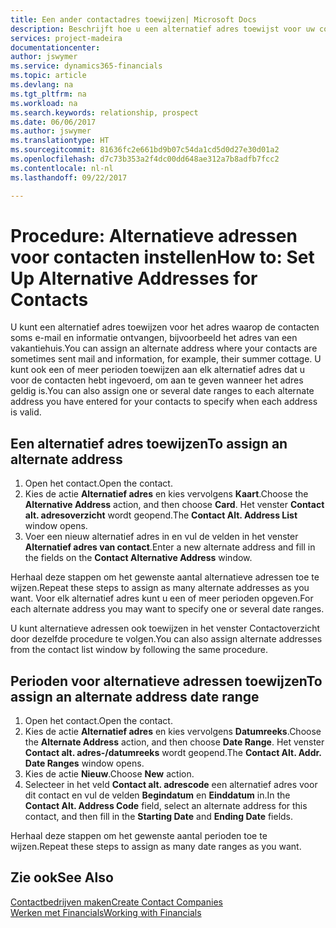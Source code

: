 ```yaml
---
title: Een ander contactadres toewijzen| Microsoft Docs
description: Beschrijft hoe u een alternatief adres toewijst voor uw contactpersonen of prospects, waar ze soms informatie toegestuurd krijgen.
services: project-madeira
documentationcenter: 
author: jswymer
ms.service: dynamics365-financials
ms.topic: article
ms.devlang: na
ms.tgt_pltfrm: na
ms.workload: na
ms.search.keywords: relationship, prospect
ms.date: 06/06/2017
ms.author: jswymer
ms.translationtype: HT
ms.sourcegitcommit: 81636fc2e661bd9b07c54da1cd5d0d27e30d01a2
ms.openlocfilehash: d7c73b353a2f4dc00dd648ae312a7b8adfb7fcc2
ms.contentlocale: nl-nl
ms.lasthandoff: 09/22/2017

---
```

# <a name="how-to-set-up-alternative-addresses-for-contacts"></a><span data-ttu-id="b9efb-103">Procedure: Alternatieve adressen voor contacten instellen</span><span class="sxs-lookup"><span data-stu-id="b9efb-103">How to: Set Up Alternative Addresses for Contacts</span></span>
<span data-ttu-id="b9efb-104">U kunt een alternatief adres toewijzen voor het adres waarop de contacten soms e-mail en informatie ontvangen, bijvoorbeeld het adres van een vakantiehuis.</span><span class="sxs-lookup"><span data-stu-id="b9efb-104">You can assign an alternate address where your contacts are sometimes sent mail and information, for example, their summer cottage.</span></span> <span data-ttu-id="b9efb-105">U kunt ook een of meer perioden toewijzen aan elk alternatief adres dat u voor de contacten hebt ingevoerd, om aan te geven wanneer het adres geldig is.</span><span class="sxs-lookup"><span data-stu-id="b9efb-105">You can also assign one or several date ranges to each alternate address you have entered for your contacts to specify when each address is valid.</span></span>

## <a name="to-assign-an-alternate-address"></a><span data-ttu-id="b9efb-106">Een alternatief adres toewijzen</span><span class="sxs-lookup"><span data-stu-id="b9efb-106">To assign an alternate address</span></span>
1. <span data-ttu-id="b9efb-107">Open het contact.</span><span class="sxs-lookup"><span data-stu-id="b9efb-107">Open the contact.</span></span>
2. <span data-ttu-id="b9efb-108">Kies de actie **Alternatief adres** en kies vervolgens **Kaart**.</span><span class="sxs-lookup"><span data-stu-id="b9efb-108">Choose the **Alternative Address** action, and then choose **Card**.</span></span> <span data-ttu-id="b9efb-109">Het venster **Contact alt. adresoverzicht** wordt geopend.</span><span class="sxs-lookup"><span data-stu-id="b9efb-109">The **Contact Alt. Address List** window opens.</span></span>
3. <span data-ttu-id="b9efb-110">Voer een nieuw alternatief adres in en vul de velden in het venster **Alternatief adres van contact**.</span><span class="sxs-lookup"><span data-stu-id="b9efb-110">Enter a new alternate address and fill in the fields on the **Contact Alternative Address** window.</span></span>

<span data-ttu-id="b9efb-111">Herhaal deze stappen om het gewenste aantal alternatieve adressen toe te wijzen.</span><span class="sxs-lookup"><span data-stu-id="b9efb-111">Repeat these steps to assign as many alternate addresses as you want.</span></span> <span data-ttu-id="b9efb-112">Voor elk alternatief adres kunt u een of meer perioden opgeven.</span><span class="sxs-lookup"><span data-stu-id="b9efb-112">For each alternate address you may want to specify one or several date ranges.</span></span>

<span data-ttu-id="b9efb-113">U kunt alternatieve adressen ook toewijzen in het venster Contactoverzicht door dezelfde procedure te volgen.</span><span class="sxs-lookup"><span data-stu-id="b9efb-113">You can also assign alternate addresses from the contact list window by following the same procedure.</span></span>

## <a name="to-assign-an-alternate-address-date-range"></a><span data-ttu-id="b9efb-114">Perioden voor alternatieve adressen toewijzen</span><span class="sxs-lookup"><span data-stu-id="b9efb-114">To assign an alternate address date range</span></span>
1. <span data-ttu-id="b9efb-115">Open het contact.</span><span class="sxs-lookup"><span data-stu-id="b9efb-115">Open the contact.</span></span>
2. <span data-ttu-id="b9efb-116">Kies de actie **Alternatief adres** en kies vervolgens **Datumreeks**.</span><span class="sxs-lookup"><span data-stu-id="b9efb-116">Choose the **Alternate Address** action, and then choose **Date Range**.</span></span> <span data-ttu-id="b9efb-117">Het venster **Contact alt. adres-/datumreeks** wordt geopend.</span><span class="sxs-lookup"><span data-stu-id="b9efb-117">The **Contact Alt. Addr. Date Ranges** window opens.</span></span>
3. <span data-ttu-id="b9efb-118">Kies de actie **Nieuw**.</span><span class="sxs-lookup"><span data-stu-id="b9efb-118">Choose **New** action.</span></span>
4. <span data-ttu-id="b9efb-119">Selecteer in het veld **Contact alt. adrescode** een alternatief adres voor dit contact en vul de velden **Begindatum** en **Einddatum** in.</span><span class="sxs-lookup"><span data-stu-id="b9efb-119">In the **Contact Alt. Address Code** field, select an alternate address for this contact, and then fill in the **Starting Date** and **Ending Date** fields.</span></span>

<span data-ttu-id="b9efb-120">Herhaal deze stappen om het gewenste aantal perioden toe te wijzen.</span><span class="sxs-lookup"><span data-stu-id="b9efb-120">Repeat these steps to assign as many date ranges as you want.</span></span>

## <a name="see-also"></a><span data-ttu-id="b9efb-121">Zie ook</span><span class="sxs-lookup"><span data-stu-id="b9efb-121">See Also</span></span>
[<span data-ttu-id="b9efb-122">Contactbedrijven maken</span><span class="sxs-lookup"><span data-stu-id="b9efb-122">Create Contact Companies</span></span>](marketing-create-contact-companies.md)  
[<span data-ttu-id="b9efb-123">Werken met Financials</span><span class="sxs-lookup"><span data-stu-id="b9efb-123">Working with Financials</span></span>](ui-work-product.md)

